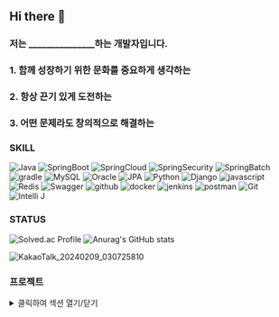 ## Hi there 👋

### 저는 _______________하는 개발자입니다.
### 1. 함께 성장하기 위한 문화를 중요하게 생각하는
### 2. 항상 끈기 있게 도전하는
### 3. 어떤 문제라도 창의적으로 해결하는

   
### SKILL

![Java](https://img.shields.io/badge/Java-007396.svg?&style=for-the-badge&logo=Java&logoColor=white)
![SpringBoot](https://img.shields.io/badge/Spring_Boot-6DB33F.svg?&style=for-the-badge&logo=SpringBoot&logoColor=white)
![SpringCloud](https://img.shields.io/badge/Spring_Cloud-6DB33F.svg?&style=for-the-badge&logo=SpringBoot&logoColor=white)
![SpringSecurity](https://img.shields.io/badge/spring_security-6DB33F.svg?&style=for-the-badge&logo=springsecurity&logoColor=white)
![SpringBatch](https://img.shields.io/badge/Spring_Batch-6DB33F.svg?&style=for-the-badge&logo=SpringBoot&logoColor=white)
![gradle](https://img.shields.io/badge/gradle-02303A.svg?&style=for-the-badge&logo=gradle&logoColor=white)
![MySQL](https://img.shields.io/badge/mysql-4479A1.svg?&style=for-the-badge&logo=mysql&logoColor=white)
![Oracle](https://img.shields.io/badge/Oracle-F80000.svg?&style=for-the-badge&logo=Oracle&logoColor=orange)
![JPA](https://img.shields.io/badge/JPA-FF6C2C.svg?&style=for-the-badge&logo=JPA&logoColor=white)
![Python](https://img.shields.io/badge/Python-3776AB.svg?&style=for-the-badge&logo=Python&logoColor=white)
![Django](https://img.shields.io/badge/Django-3776AB.svg?&style=for-the-badge&logo=Django&logoColor=white)
![javascript](https://img.shields.io/badge/javascript-F7DF1E.svg?&style=for-the-badge&logo=javascript&logoColor=white)
![Redis](https://img.shields.io/badge/redis-DC382D.svg?&style=for-the-badge&logo=redis&logoColor=white)
![Swagger](https://img.shields.io/badge/Swagger-6DB33F.svg?&style=for-the-badge&logo=Swagger&logoColor=white)
![github](https://img.shields.io/badge/github-2088FF.svg?&style=for-the-badge&logo=githubactions&logoColor=white)
![docker](https://img.shields.io/badge/docker-2496ED.svg?&style=for-the-badge&logo=docker&logoColor=white)
![jenkins](https://img.shields.io/badge/jenkins-D24939.svg?&style=for-the-badge&logo=jenkins&logoColor=white)
![postman](https://img.shields.io/badge/postman-FF6C37.svg?&style=for-the-badge&logo=postman&logoColor=white)
![Git](https://img.shields.io/badge/Git-F05032.svg?&style=for-the-badge&logo=Git&logoColor=white)
![Intelli J](https://img.shields.io/badge/Intellijidea%20IDE-2C2255.svg?&style=for-the-badge&logo=intellijidea%20IDE&logoColor=white)



### STATUS
<div align="left">
  
![Solved.ac Profile](http://mazassumnida.wtf/api/v2/generate_badge?boj=tztos104)
![Anurag's GitHub stats](https://github-readme-stats.vercel.app/api?username=Sunny14578&show_icons=true&theme=radical)

![KakaoTalk_20240209_030725810](https://github.com/tztos104/tztos104/assets/128444192/a5c18240-466c-451b-8dbf-9d381a497441)


### **프로젝트**
<details>
<summary>클릭하여 섹션 열기/닫기</summary>
  
## Prochat_project
자바스프링 기반 종목토론방
- 기간 : 2024.1 ~ 2024.2
- 역할 : 100% 개인 프로젝트 
- https://github.com/tztos104/Project_prochat
- 주요 성과:

  - 마이크로 서비스 아키텍처 도입으로 개발 속도 및 시스템 안정성 향상
  - API Gateway 도입으로 트래픽 관리 및 기능 확장성 개선
  - 스프링 배치를 통한 주가 데이터 자동화 및 멀티스레드 처리로 데이터 처리 속도 10배 향상 (15분 -> 1분 40초)
- 사용 기술:
  - 마이크로 서비스 아키텍처 (MSA)
  - API Gateway
  - Java Resilience 4j
  - 스프링 배치
  - 멀티스레딩


## supul_project
지점관리가 가능한 방탈출 예약 사이트
- 기간 : 2023.09 ~ 2023.10
- https://github.com/tztos104/teamproject2_Supul_java_spring
- 역할
  - 백엔드 개발:
    -회원가입, 로그인, 게시판 구현 (Spring Boot, JPA)
    -결제 시스템 구현 (카카오페이 연동)
  - 프론트엔드 개발:
    - Thymeleaf를 활용한 UI 구현
    - Ajax를 활용한 실시간 예약 확인 기능 개발
  - 외부 API 통합:
    - 네이버 API를 통한 지점 위치 정보 제공
  - 서비스 기능 개발:
    - 실시간 예약 및 알림 기능 개발
    - 매출 정산 및 통계 시각화 기능 개발 (MySQL, chart.js)
    - 안전하고 편리한 결제 시스템 구축 (카카오페이)

## Dusha_project
django를 활용한 향수 쇼핑몰 만들기
- 기간 : 2023.06 ~ 2023.07
- https://github.com/tztos104/teamproject1_DUSHAPROJECT_python
- 역할:
   - 프로젝트 설계 및 구현
   - 시스템 및 기능 개발
   - 사용자 편의성 및 효율성 고려

- 주요 성과 강조:
   - 효율적인 상품 등록 및 관리 시스템 구축
   - 사용자 친화적인 주문 및 장바구니 기능 제공
   - 소셜 로그인 도입으로 간편한 로그인 경험 제공
   - 게시판 기능으로 정보 공유 및 소통 활성화
   - 주문량 기반 베스트 상품 자동 노출 기능 구현
</details>

<!--
**tztos104/tztos104** is a ✨ _special_ ✨ repository because its `README.md` (this file) appears on your GitHub profile.

Here are some ideas to get you started:

- 🔭 I’m currently working on ...
- 🌱 I’m currently learning ...
- 👯 I’m looking to collaborate on ...
- 🤔 I’m looking for help with ...
- 💬 Ask me about ...
- 📫 How to reach me: ...
- 😄 Pronouns: ...
- ⚡ Fun fact: ...
-->
